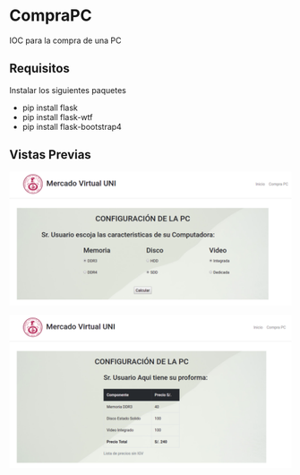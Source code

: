 # CompraPC
IOC para la compra de una PC

## Requisitos

Instalar los siguientes paquetes

- pip install flask
- pip install flask-wtf
- pip install flask-bootstrap4

## Vistas Previas

![Image description](static/captura1.png)

![Image description](static/captura2.png)
